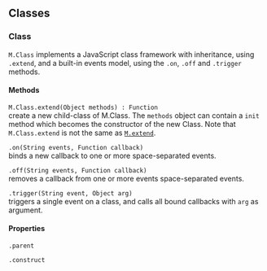 ## Classes


### Class

`M.Class` implements a JavaScript class framework with inheritance, using `.extend`, and a built-in events model, using the `.on`, `.off` and `.trigger` methods.

#### Methods

`M.Class.extend(Object methods) : Function`  
create a new child-class of M.Class. The `methods` object can contain a `init` method which becomes the constructor of the new Class.
Note that `M.Class.extend` is not the same as [`M.extend`]('#extend').

`.on(String events, Function callback)`  
binds a new callback to one or more space-separated events.

`.off(String events, Function callback)`  
removes a callback from one or more events space-separated events.

`.trigger(String event, Object arg)`  
triggers a single event on a class, and calls all bound callbacks with `arg` as argument.

#### Properties

`.parent`

`.construct`
